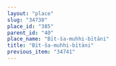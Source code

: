 ```yaml
---
layout: "place"
slug: "34738"
place_id: "385"
parent_id: "40"
place_name: "Bīt-ša-muhhi-bītāni"
title: "Bīt-ša-muhhi-bītāni"
previous_item: "34741"
---
```


